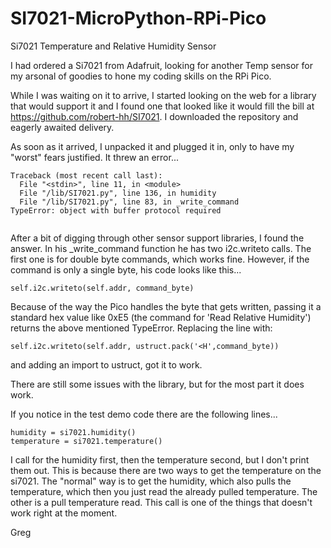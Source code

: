 # SI7021-MicroPython-RPi-Pico
Si7021 Temperature and Relative Humidity Sensor

I had ordered a Si7021 from Adafruit, looking for another Temp sensor for my arsonal of goodies to hone my coding skills on the RPi Pico.

While I was waiting on it to arrive, I started looking on the web for a library that would support it and I found one that looked like it would fill the bill at https://github.com/robert-hh/SI7021.  I downloaded the repository and eagerly awaited delivery.

As soon as it arrived, I unpacked it and plugged it in, only to have my "worst" fears justified.  It threw an error...



```
Traceback (most recent call last):
  File "<stdin>", line 11, in <module>
  File "/lib/SI7021.py", line 136, in humidity
  File "/lib/SI7021.py", line 83, in _write_command
TypeError: object with buffer protocol required


```

After a bit of digging through other sensor support libraries, I found the answer.  In his _write_command function he has two i2c.writeto calls.  The first one is for double byte commands, which works fine.  However, if the command is only a single byte, his code looks like this...

```
self.i2c.writeto(self.addr, command_byte)
```

Because of the way the Pico handles the byte that gets written, passing it a standard hex value like 0xE5 (the command for 'Read Relative Humidity') returns the above mentioned TypeError.  Replacing the line with:

```
self.i2c.writeto(self.addr, ustruct.pack('<H',command_byte))
```

and adding an import to ustruct, got it to work.

There are still some issues with the library, but for the most part it does work.

If you notice in the test demo code there are the following lines...

```
humidity = si7021.humidity()
temperature = si7021.temperature()
```

I call for the humidity first, then the temperature second, but I don't print them out.  This is because there are two ways to get the temperature on the si7021.  The "normal" way is to get the humidity, which also pulls the temperature, which then you just read the already pulled temperature.  The other is a pull temperature read.  This call is one of the things that doesn't work right at the moment.



Greg